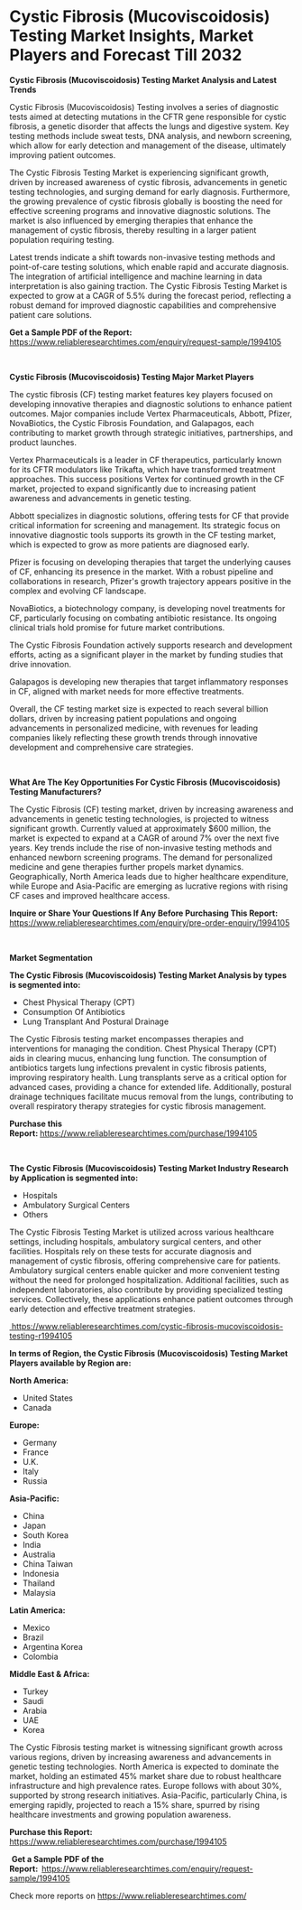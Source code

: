 <p><h1>Cystic Fibrosis (Mucoviscoidosis) Testing Market Insights, Market Players and Forecast Till 2032</h1></p><p><strong>Cystic Fibrosis (Mucoviscoidosis) Testing Market Analysis and Latest Trends</strong></p>
<p><p>Cystic Fibrosis (Mucoviscoidosis) Testing involves a series of diagnostic tests aimed at detecting mutations in the CFTR gene responsible for cystic fibrosis, a genetic disorder that affects the lungs and digestive system. Key testing methods include sweat tests, DNA analysis, and newborn screening, which allow for early detection and management of the disease, ultimately improving patient outcomes.</p><p>The Cystic Fibrosis Testing Market is experiencing significant growth, driven by increased awareness of cystic fibrosis, advancements in genetic testing technologies, and surging demand for early diagnosis. Furthermore, the growing prevalence of cystic fibrosis globally is boosting the need for effective screening programs and innovative diagnostic solutions. The market is also influenced by emerging therapies that enhance the management of cystic fibrosis, thereby resulting in a larger patient population requiring testing.</p><p>Latest trends indicate a shift towards non-invasive testing methods and point-of-care testing solutions, which enable rapid and accurate diagnosis. The integration of artificial intelligence and machine learning in data interpretation is also gaining traction. The Cystic Fibrosis Testing Market is expected to grow at a CAGR of 5.5% during the forecast period, reflecting a robust demand for improved diagnostic capabilities and comprehensive patient care solutions.</p></p>
<p><strong>Get a Sample PDF of the Report:&nbsp;</strong> <a href="https://www.reliableresearchtimes.com/enquiry/request-sample/1994105?utm_campaign=2237&utm_medium=2&utm_source=Github&utm_content=ia&utm_term=03032025&utm_id=cystic-fibrosis-mucoviscoidosis-testing">https://www.reliableresearchtimes.com/enquiry/request-sample/1994105</a></p>
<p>&nbsp;</p>
<p><strong>Cystic Fibrosis (Mucoviscoidosis) Testing Major Market Players</strong></p>
<p><p>The cystic fibrosis (CF) testing market features key players focused on developing innovative therapies and diagnostic solutions to enhance patient outcomes. Major companies include Vertex Pharmaceuticals, Abbott, Pfizer, NovaBiotics, the Cystic Fibrosis Foundation, and Galapagos, each contributing to market growth through strategic initiatives, partnerships, and product launches.</p><p>Vertex Pharmaceuticals is a leader in CF therapeutics, particularly known for its CFTR modulators like Trikafta, which have transformed treatment approaches. This success positions Vertex for continued growth in the CF market, projected to expand significantly due to increasing patient awareness and advancements in genetic testing.</p><p>Abbott specializes in diagnostic solutions, offering tests for CF that provide critical information for screening and management. Its strategic focus on innovative diagnostic tools supports its growth in the CF testing market, which is expected to grow as more patients are diagnosed early.</p><p>Pfizer is focusing on developing therapies that target the underlying causes of CF, enhancing its presence in the market. With a robust pipeline and collaborations in research, Pfizer's growth trajectory appears positive in the complex and evolving CF landscape.</p><p>NovaBiotics, a biotechnology company, is developing novel treatments for CF, particularly focusing on combating antibiotic resistance. Its ongoing clinical trials hold promise for future market contributions.</p><p>The Cystic Fibrosis Foundation actively supports research and development efforts, acting as a significant player in the market by funding studies that drive innovation.</p><p>Galapagos is developing new therapies that target inflammatory responses in CF, aligned with market needs for more effective treatments.</p><p>Overall, the CF testing market size is expected to reach several billion dollars, driven by increasing patient populations and ongoing advancements in personalized medicine, with revenues for leading companies likely reflecting these growth trends through innovative development and comprehensive care strategies.</p></p>
<p>&nbsp;</p>
<p><strong>What Are The Key Opportunities For Cystic Fibrosis (Mucoviscoidosis) Testing Manufacturers?</strong></p>
<p><p>The Cystic Fibrosis (CF) testing market, driven by increasing awareness and advancements in genetic testing technologies, is projected to witness significant growth. Currently valued at approximately $600 million, the market is expected to expand at a CAGR of around 7% over the next five years. Key trends include the rise of non-invasive testing methods and enhanced newborn screening programs. The demand for personalized medicine and gene therapies further propels market dynamics. Geographically, North America leads due to higher healthcare expenditure, while Europe and Asia-Pacific are emerging as lucrative regions with rising CF cases and improved healthcare access.</p></p>
<p><strong>Inquire or Share Your Questions If Any Before Purchasing This Report:</strong> <a href="https://www.reliableresearchtimes.com/enquiry/pre-order-enquiry/1994105?utm_campaign=2237&utm_medium=2&utm_source=Github&utm_content=ia&utm_term=03032025&utm_id=cystic-fibrosis-mucoviscoidosis-testing">https://www.reliableresearchtimes.com/enquiry/pre-order-enquiry/1994105</a></p>
<p>&nbsp;</p>
<p><strong>Market Segmentation</strong></p>
<p><strong>The Cystic Fibrosis (Mucoviscoidosis) Testing Market Analysis by types is segmented into:</strong></p>
<p><ul><li>Chest Physical Therapy (CPT)</li><li>Consumption Of Antibiotics</li><li>Lung Transplant And Postural Drainage</li></ul></p>
<p><p>The Cystic Fibrosis testing market encompasses therapies and interventions for managing the condition. Chest Physical Therapy (CPT) aids in clearing mucus, enhancing lung function. The consumption of antibiotics targets lung infections prevalent in cystic fibrosis patients, improving respiratory health. Lung transplants serve as a critical option for advanced cases, providing a chance for extended life. Additionally, postural drainage techniques facilitate mucus removal from the lungs, contributing to overall respiratory therapy strategies for cystic fibrosis management.</p></p>
<p><strong>Purchase this Report:&nbsp;</strong><a href="https://www.reliableresearchtimes.com/purchase/1994105?utm_campaign=2237&utm_medium=2&utm_source=Github&utm_content=ia&utm_term=03032025&utm_id=cystic-fibrosis-mucoviscoidosis-testing">https://www.reliableresearchtimes.com/purchase/1994105</a></p>
<p>&nbsp;</p>
<p><strong>The Cystic Fibrosis (Mucoviscoidosis) Testing Market Industry Research by Application is segmented into:</strong></p>
<p><ul><li>Hospitals</li><li>Ambulatory Surgical Centers</li><li>Others</li></ul></p>
<p><p>The Cystic Fibrosis Testing Market is utilized across various healthcare settings, including hospitals, ambulatory surgical centers, and other facilities. Hospitals rely on these tests for accurate diagnosis and management of cystic fibrosis, offering comprehensive care for patients. Ambulatory surgical centers enable quicker and more convenient testing without the need for prolonged hospitalization. Additional facilities, such as independent laboratories, also contribute by providing specialized testing services. Collectively, these applications enhance patient outcomes through early detection and effective treatment strategies.</p></p>
<p><a href="https://www.reliableresearchtimes.com/cystic-fibrosis-mucoviscoidosis-testing-r1994105?utm_campaign=2237&utm_medium=2&utm_source=Github&utm_content=ia&utm_term=03032025&utm_id=cystic-fibrosis-mucoviscoidosis-testing">&nbsp;https://www.reliableresearchtimes.com/cystic-fibrosis-mucoviscoidosis-testing-r1994105</a></p>
<p><strong>In terms of Region, the Cystic Fibrosis (Mucoviscoidosis) Testing Market Players available by Region are:</strong></p>
<p>
    <p> <strong> North America: </strong>
        <ul>
            <li>United States</li>
            <li>Canada</li>
        </ul>
        </p> 
    <p> <strong> Europe: </strong>
        <ul>
            <li>Germany</li>
            <li>France</li>
            <li>U.K.</li>
            <li>Italy</li>
            <li>Russia</li>
        </ul>
        </p> 
    <p> <strong> Asia-Pacific: </strong>
        <ul>
            <li>China</li>
            <li>Japan</li>
            <li>South Korea</li>
            <li>India</li>
            <li>Australia</li>
            <li>China Taiwan</li>
            <li>Indonesia</li>
            <li>Thailand</li>
            <li>Malaysia</li>
        </ul>
        </p> 
    <p> <strong> Latin America: </strong>
        <ul>
            <li>Mexico</li>
            <li>Brazil</li>
            <li>Argentina Korea</li>
            <li>Colombia</li>
        </ul>
        </p> 
    <p> <strong> Middle East & Africa: </strong>
        <ul>
            <li>Turkey</li>
            <li>Saudi</li>
            <li>Arabia</li>
            <li>UAE</li>
            <li>Korea</li>
        </ul>
    </p>
    </p>
<p><p>The Cystic Fibrosis testing market is witnessing significant growth across various regions, driven by increasing awareness and advancements in genetic testing technologies. North America is expected to dominate the market, holding an estimated 45% market share due to robust healthcare infrastructure and high prevalence rates. Europe follows with about 30%, supported by strong research initiatives. Asia-Pacific, particularly China, is emerging rapidly, projected to reach a 15% share, spurred by rising healthcare investments and growing population awareness.</p></p>
<p><strong>Purchase this Report: </strong><a href="https://www.reliableresearchtimes.com/purchase/1994105?utm_campaign=2237&utm_medium=2&utm_source=Github&utm_content=ia&utm_term=03032025&utm_id=cystic-fibrosis-mucoviscoidosis-testing">https://www.reliableresearchtimes.com/purchase/1994105</a></p>
<p>&nbsp;<strong>Get a Sample PDF of the Report:&nbsp;&nbsp;</strong><a href="https://www.reliableresearchtimes.com/enquiry/request-sample/1994105?utm_campaign=2237&utm_medium=2&utm_source=Github&utm_content=ia&utm_term=03032025&utm_id=cystic-fibrosis-mucoviscoidosis-testing">https://www.reliableresearchtimes.com/enquiry/request-sample/1994105</a></p>
<p><strong></strong></p>
<p>Check more reports on <a href="https://www.reliableresearchtimes.com/?utm_campaign=2237&utm_medium=2&utm_source=Github&utm_content=ia&utm_term=03032025&utm_id=cystic-fibrosis-mucoviscoidosis-testing">https://www.reliableresearchtimes.com/</a></p>